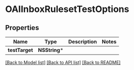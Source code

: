 # OAIInboxRulesetTestOptions

## Properties
Name | Type | Description | Notes
------------ | ------------- | ------------- | -------------
**testTarget** | **NSString*** |  | 

[[Back to Model list]](../README#documentation-for-models) [[Back to API list]](../README#documentation-for-api-endpoints) [[Back to README]](../README)


